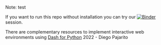 Note: test

If you want to run this repo without installation you can try our 
[![Binder](https://mybinder.org/badge_logo.svg)](https://mybinder.org/v2/gh/diegopajarito/MACT21.22_BinderEnvironment/master?filepath=c_hello_dash_notebook.ipynb)
 session.

There are complementary resources to implement interactive web environments using [Dash for Python](https://dash.plotly.com/introduction)
2022 - Diego Pajarito
